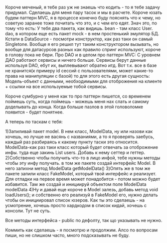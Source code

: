 Короче меченый, я тебе раз уж не знаешь что кодить - то я тебе задачу придумал.
Сделаешь для меня пару тасок и мы в расчете. 
Короче юзать будем паттерн MVC, я в процессе конечно буду пояснять что к чему, но советую заранее тоже почитать что это, и с чем его едят.
Знач это, по тому что есть:
У тебя два пакета, как видишь. bean - там класс User. dao, в котором еще есть пакет mock - в нем простенький эмулятор БД.
Кстати в DataSource - посмотри конструктор, как раз таки он самый Singletone.
Вообще я его решил тут таким конструктором вызывать, но вообще для датасурсов разных как правило спринг используют, короче в голову пока не бери.
Про DAO и в целом про паттерн MVC: С уровнем ДАО работают сервисы и ничего больше. Сервисы берут данные используя DAO, ебут их, выплевывают обратно итд.
Вот т.к. все в базе не хранится(к примеру id сессий с пользователями, может какие-то права на манипуляции с базой) то для этого есть другая сущность: Модель-объект с данными, необходимыми для отоброжения на клиенте + ссылки на все используемые тобой сервисы.

Короче сумбурно у меня как то про паттерн пишется, со временем поймешь суть, когда поймешь - можешь меня нах слать и самому доделывать до конца. Когда больше пазлов в этой головоломке появится - будет понятнее.

А теперь по таскам с тебя:

1)Запиливай пакет model. В нем класс, ModelData, ну или назови как хочешь, но лучше не васянь с названиями, а то я проверять заебусь, каждый раз разбираясь к какому пункту таски это относится. 
ModelData-как раз таки класс который будет отвечать за отоброжение инфы.
туда еще закинь List<User> users. Добавь к нему сеттер и геттер.
2)Собственно чтобы получить что-то в лицо инфой, тебе нужны методы чтобы эту инфу получать.
в том же пакете создай интерфейс Model. В него запихни метод ModelData getModelData()
3)Опять же в том же пакете запили класс FakeModel, который твой интерфейс и реализует. 
Для отладки на первое время может понадобится - потом можно будет избавится.
Там же создай и инициируй объектом поле ModelData modelData 
4)Ну и давай еще короче в Model залезь, добавь метод void loadUsers(); и собственно его реализуй в FakeModel его, нужно делать чтобы он инициировал список юзеров. 
Как ты это сделаешь - на усмотрение, хочешь просто хардкодом в список кидай, хочешь с консоли. Тут не суть. 


Все методы интерфейса - public по дефолту, так що указывать не нужно. 

Коммить как сделаешь - я посмотрю и продолжим. Алсо по вопросам пиши, но не слишком часто, много подсказывать не буду.